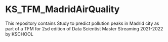 # KS_TFM_MadridAirQuality
This repository contains Study to predict pollution peaks in Madrid city as part of a TFM for 2sd edition of Data Scientist Master Streaming 2021-2022 by KSCHOOL
